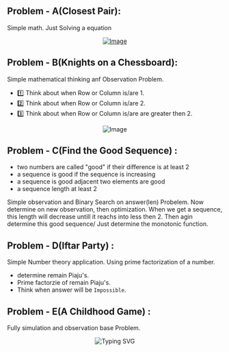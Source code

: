 ## Problem - A(Closest Pair):
Simple math. Just Solving a equation 
<div align = "center">
 <a href="https://github.com/user-attachments/assets/9584ca1a-6892-4800-a526-056b1677dc5c" align="center">
  <img src="https://github.com/user-attachments/assets/9584ca1a-6892-4800-a526-056b1677dc5c" alt="Image" />
</a>
</div>



## Problem - B(Knights on a Chessboard):

Simple mathematical thinking anf Observation Problem.
- 1️⃣ Think about when Row or Column is/are 1.
- 2️⃣ Think about when  Row or Column is/are 2.
- 3️⃣ Think about when  Row or Column is/are are greater then 2.
  
<div align = "center">
  <img src="https://github.com/user-attachments/assets/9d334ebd-2fc5-452f-9b00-2294909a022d" alt="Image" />
</div>

## Problem - C(Find the Good Sequence) : 

 - two numbers are called "good" if their difference is at least 2
 - a sequence is good if the sequence is increasing
 - a sequence is good adjacent two elements are good
 - a sequence length at least 2
  
 Simple observation and Binary Search on answer(len) Probelem. Now determine on new observation, then optimization. When we get a sequence, this   length will decrease untill it reachs into less then 2. Then agin determine this good sequence/
 Just determine the monotonic function.

## Problem - D(Iftar Party) : 

 Simple Number theory application. Using prime factorization of a number.
 - determine remain Piaju's.
 - Prime factorzie of remain Piaju's.
 - Think when answer will be `Impossible`.


## Problem - E(A Childhood Game) : 

Fully simulation and observation base Problem. 

<div align = "center">
  <img src="https://readme-typing-svg.herokuapp.com?font=Fira+Code&duration=2000&pause=10&center=true&vCenter=true&multiline=true&repeat=false&width=435&height=203&lines=%E0%A6%AF%E0%A6%A6%E0%A6%BF+%E0%A6%AA%E0%A7%8D%E0%A6%B0%E0%A6%A5%E0%A6%AE%E0%A7%87+%E0%A6%B6%E0%A7%81%E0%A6%B0%E0%A7%81+%E0%A6%95%E0%A6%B0%E0%A7%87+Bob%3A;++++%E0%A6%AF%E0%A6%A6%E0%A6%BF+n+%25+3+%3D%3D+0+%E2%86%92+Alice+%E0%A6%9C%E0%A6%BF%E0%A6%A4%E0%A6%AC%E0%A7%87;++++%E0%A6%A8%E0%A6%BE+%E0%A6%B9%E0%A6%B2%E0%A7%87+%E2%86%92+Bob+%E0%A6%9C%E0%A6%BF%E0%A6%A4%E0%A6%AC%E0%A7%87;----------------------;++++%E0%A6%AF%E0%A6%A6%E0%A6%BF+%E0%A6%AA%E0%A7%8D%E0%A6%B0%E0%A6%A5%E0%A6%AE%E0%A7%87+%E0%A6%B6%E0%A7%81%E0%A6%B0%E0%A7%81+%E0%A6%95%E0%A6%B0%E0%A7%87+Alice%3A;++++%E0%A6%AF%E0%A6%A6%E0%A6%BF+n+%25+3+%3D%3D+1+%E2%86%92+Bob+%E0%A6%9C%E0%A6%BF%E0%A6%A4%E0%A6%AC%E0%A7%87;%E0%A6%A8%E0%A6%BE+%E0%A6%B9%E0%A6%B2%E0%A7%87+%E2%86%92+Alice+%E0%A6%9C%E0%A6%BF%E0%A6%A4%E0%A6%AC%E0%A7%87" alt="Typing SVG" />
</div>


